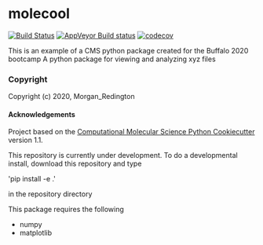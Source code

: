 molecool
==============================
[//]: # (Badges)
[![Build Status](https://travis-ci.com/morg-red/molecool.svg?branch=master)](https://travis-ci.com/morg-red/molecool)
[![AppVeyor Build status](https://ci.appveyor.com/api/projects/status/REPLACE_WITH_APPVEYOR_LINK/branch/master?svg=true)](https://ci.appveyor.com/project/REPLACE_WITH_OWNER_ACCOUNT/molecool/branch/master)
[![codecov](https://codecov.io/gh/REPLACE_WITH_OWNER_ACCOUNT/molecool/branch/master/graph/badge.svg)](https://codecov.io/gh/REPLACE_WITH_OWNER_ACCOUNT/molecool/branch/master)

This is an example of a CMS python package created for the Buffalo 2020 bootcamp
A python package for viewing and analyzing xyz files

### Copyright

Copyright (c) 2020, Morgan_Redington


#### Acknowledgements

Project based on the
[Computational Molecular Science Python Cookiecutter](https://github.com/molssi/cookiecutter-cms) version 1.1.

This repository is currently under development. To do a developmental install, download this repository and type

'pip install -e .'

in the repository directory

This package requires the following
 - numpy
 - matplotlib
